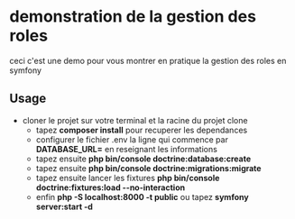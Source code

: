 # demonstration de la gestion des roles
ceci c'est une demo pour vous montrer en pratique la gestion des roles en symfony
## Usage 
* cloner le projet
sur votre terminal et la racine du projet clone
  * tapez **composer install** pour recuperer les dependances
  * configurer le fichier .env la ligne qui commence par **DATABASE_URL=** en reseignant les informations
  * tapez ensuite  **php bin/console doctrine:database:create**
  * tapez ensuite **php bin/console doctrine:migrations:migrate**
  * tapez ensuite lancer les fixtures  **php bin/console doctrine:fixtures:load --no-interaction**
  * enfin **php -S localhost:8000 -t public** ou tapez  **symfony server:start -d**
